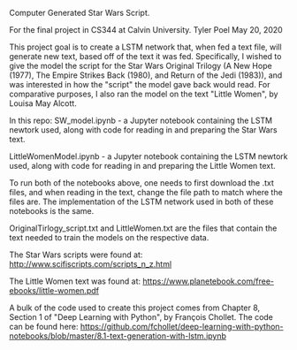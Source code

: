 Computer Generated Star Wars Script.

For the final project in CS344 at Calvin University.
Tyler Poel
May 20, 2020

This project goal is to create a LSTM network that, when fed
a text file, will generate new text, based off of the text
it was fed. Specifically, I wished to give the model the script for 
the Star Wars Original Trilogy (A New Hope (1977), The Empire Strikes Back (1980), and
Return of the Jedi (1983)), and was interested in how the "script"
the model gave back would read. For comparative purposes, I also ran the 
model on the text "Little Women", by Louisa May Alcott.

In this repo:
SW_model.ipynb - a Jupyter notebook containing the LSTM newtork used,
along with code for reading in and preparing the Star Wars text.

LittleWomenModel.ipynb - a Jupyter notebook containing the LSTM newtork used,
along with code for reading in and preparing the Little Women text.

To run both of the notebooks above, one needs to first download the .txt files, and when reading in 
the text, change the file path to match where the files are.
The implementation of the LSTM network used in both of these notebooks is the same.

OriginalTirlogy_script.txt and LittleWomen.txt are the files that contain the text needed to train the models 
on the respective data.  

The Star Wars scripts were found at: http://www.scifiscripts.com/scripts_n_z.html

The Little Women text was found at: https://www.planetebook.com/free-ebooks/little-women.pdf

A bulk of the code used to create this project comes from Chapter 8, Section 1 of
"Deep Learning with Python", by François Chollet. The code
can be found here:
https://github.com/fchollet/deep-learning-with-python-notebooks/blob/master/8.1-text-generation-with-lstm.ipynb

